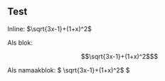 ## Test
Inline: $\sqrt{3x-1}+(1+x)^2$

Als blok:
```math
\sqrt{3x-1}+(1+x)^2$
```

Als namaakblok:
$
\sqrt{3x-1}+(1+x)^2$
$
